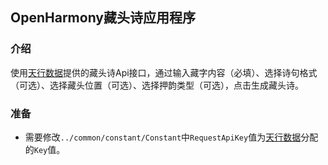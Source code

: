 OpenHarmony藏头诗应用程序
---

### 介绍
使用[天行数据](https://www.tianapi.com/)提供的藏头诗Api接口，通过输入藏字内容（必填）、选择诗句格式（可选）、选择藏头位置（可选）、选择押韵类型（可选），点击生成藏头诗。

### 准备
- 需要修改`../common/constant/Constant`中`RequestApiKey`值为[天行数据](https://www.tianapi.com/)分配的`Key`值。